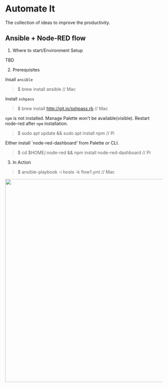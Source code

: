 # Automate It

The collection of ideas to improve the productivity.   

## Ansible + Node-RED flow

1. Where to start/Environment Setup

TBD

2. Prerequisites

Insall `ansible` 

> $ brew install ansible // Mac

Install `sshpass`

> $ brew install http://git.io/sshpass.rb // Mac

`npm` is not installed. Manage Palette won't be available(visible). Restart node-red after `npm` installation.

> $ sudo apt update && sudo apt install npm // Pi

Either install `node-red-dashboard' from Palette or CLI.

> $ cd $HOME/.node-red && npm install node-red-dashboard // Pi

3. In Action

> $ ansible-playbook -i hosts -k flow1.yml  // Mac

<p align="center">
<img src="https://github.com/phyunsj/automate-it/blob/master/ansible-node-red/ansible-node-red-flow-change-text.gif" width="650px"/>
</p>
